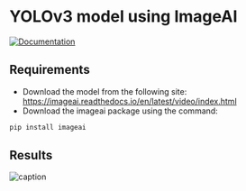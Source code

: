# YOLOv3 model using ImageAI

[![Documentation](https://img.shields.io/badge/YOLOve%20ImageAI-documentation-brightgreen.svg?longCache=true)](https://imageai.readthedocs.io/en/latest/video/index.html)

## Requirements
- Download the model from the following site:
https://imageai.readthedocs.io/en/latest/video/index.html
- Download the imageai package using the command: 
~~~bash
pip install imageai
~~~

## Results
![caption](https://media.giphy.com/media/ZYGWPZkCAwypswYq5V/giphy.gif)


